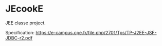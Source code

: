 # JEcookE
JEE classe project. 

Specification: https://e-campus.cpe.fr/file.php/2701/Tps/TP-J2EE-JSF-JDBC-r2.pdf


